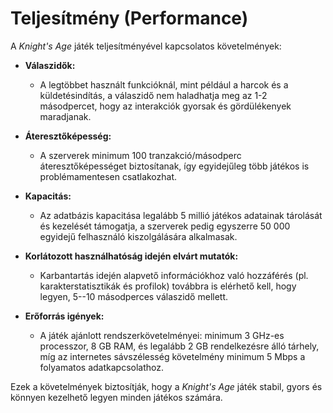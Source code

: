 # Teljesítmény (Performance)

A _Knight's Age_ játék teljesítményével kapcsolatos követelmények:

- **Válaszidők:**

  - A legtöbbet használt funkcióknál, mint például a harcok és a küldetésindítás, a
    válaszidő nem haladhatja meg az 1-2 másodpercet, hogy az interakciók
    gyorsak és gördülékenyek maradjanak.

- **Áteresztőképesség:**

  - A szerverek minimum 100 tranzakció/másodperc áteresztőképességet
    biztosítanak, így egyidejűleg több játékos is problémamentesen csatlakozhat.

- **Kapacitás:**

  - Az adatbázis kapacitása legalább 5 millió játékos adatainak tárolását és
    kezelését támogatja, a szerverek pedig egyszerre 50 000 egyidejű felhasználó
    kiszolgálására alkalmasak.

- **Korlátozott használhatóság idején elvárt mutatók:**

  - Karbantartás idején alapvető információkhoz való hozzáférés (pl.
    karakterstatisztikák és profilok) továbbra is elérhető kell, hogy legyen, 5--10
    másodperces válaszidő mellett.

- **Erőforrás igények:**

  - A játék ajánlott rendszerkövetelményei: minimum 3 GHz-es processzor, 8 GB
    RAM, és legalább 2 GB rendelkezésre álló tárhely, míg az internetes
    sávszélesség követelmény minimum 5 Mbps a folyamatos adatkapcsolathoz.

Ezek a követelmények biztosítják, hogy a _Knight's Age_ játék stabil, gyors és könnyen
kezelhető legyen minden játékos számára.
